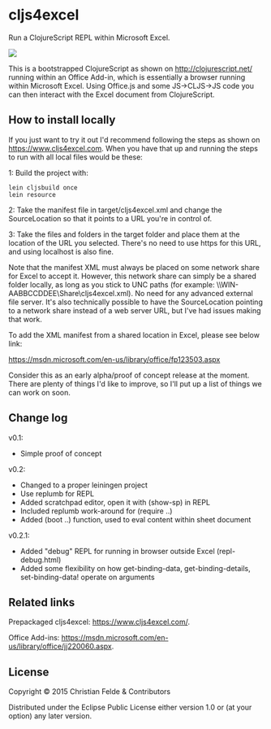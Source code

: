 # cljs4excel
Run a ClojureScript REPL within Microsoft Excel.

![](https://www.cljs4excel.com/img/preview-1.gif)

This is a bootstrapped ClojureScript as shown on http://clojurescript.net/
running within an Office Add-in, which is essentially a browser running within
Microsoft Excel. Using Office.js and some JS->CLJS->JS code you can then
interact with the Excel document from ClojureScript.

## How to install locally

If you just want to try it out I'd recommend following the steps as shown on
https://www.cljs4excel.com. When you have that up and running the steps to run
with all local files would be these:

1: Build the project with:

    lein cljsbuild once
    lein resource

2: Take the manifest file in target/cljs4excel.xml and change the SourceLocation
so that it points to a URL you're in control of.

3: Take the files and folders in the target folder and place them at the location
of the URL you selected. There's no need to use https for this URL, and using
localhost is also fine.

Note that the manifest XML must always be placed on some network share for
Excel to accept it. However, this network share can simply be a shared folder
locally, as long as you stick to UNC paths (for example: \\\\WIN-AABBCCDDEE\Share\cljs4excel.xml).
No need for any advanced external file server. It's also technically possible
to have the SourceLocation pointing to a network share instead of a web server
URL, but I've had issues making that work.

To add the XML manifest from a shared location in Excel, please see below link:

https://msdn.microsoft.com/en-us/library/office/fp123503.aspx

Consider this as an early alpha/proof of concept release at the moment. There
are plenty of things I'd like to improve, so I'll put up a list of things
we can work on soon.

## Change log

v0.1:
* Simple proof of concept

v0.2:
* Changed to a proper leiningen project
* Use replumb for REPL
* Added scratchpad editor, open it with (show-sp) in REPL
* Included replumb work-around for (require ..)
* Added (boot ..) function, used to eval content within sheet document

v0.2.1:
* Added "debug" REPL for running in browser outside Excel (repl-debug.html)
* Added some flexibility on how get-binding-data, get-binding-details, set-binding-data! operate on arguments


## Related links

Prepackaged cljs4excel: https://www.cljs4excel.com/.

Office Add-ins: https://msdn.microsoft.com/en-us/library/office/jj220060.aspx.

## License

Copyright © 2015 Christian Felde & Contributors

Distributed under the Eclipse Public License either version 1.0 or (at
your option) any later version.
